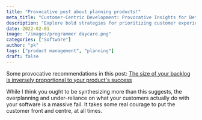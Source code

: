 ```yaml
---
title: "Provocative post about planning products!"
meta_title: "Customer-Centric Development: Provocative Insights for Better Products"
description: "Explore bold strategies for prioritizing customer experience in product development. Learn how to avoid overplanning and focus on what truly matters to your customers for successful software products."
date: 2022-02-01
image: "/images/programmer daycare.png"
categories: ["Software"]
author: "pk"
tags: ["product management", "planning"]
draft: false
---
```


Some provocative recommendations in this post:
[The size of your backlog is inversely proportional to your product's success](https://bitbytebit.substack.com/p/the-size-of-your-backlog-is-inversely)


While I think you ought to be synthesizing more than this suggests, the overplanning and under-reliance
on what your customers actually do with your software is a massive fail. It takes some real courage to put the customer front and centre, at all times.
